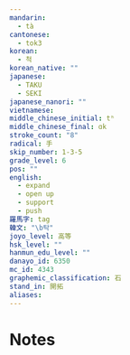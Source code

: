 ```yaml
---
mandarin:
  - tà
cantonese:
  - tok3
korean:
  - 척
korean_native: ""
japanese:
  - TAKU
  - SEKI
japanese_nanori: ""
vietnamese:
middle_chinese_initial: tʰ
middle_chinese_final: ɑk
stroke_count: "8"
radical: 手
skip_number: 1-3-5
grade_level: 6
pos: ""
english:
  - expand
  - open up
  - support
  - push
羅馬字: tag
韓文: "\b탁"
joyo_level: 高等
hsk_level: ""
hanmun_edu_level: ""
danayo_id: 6350
mc_id: 4343
graphemic_classification: 石
stand_in: 開拓
aliases:
---
```


# Notes
